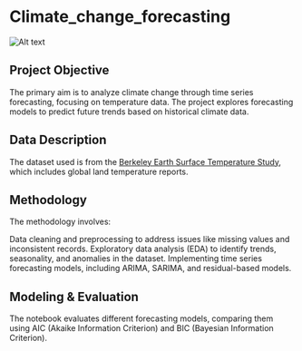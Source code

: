 # Climate_change_forecasting
![Alt text](https://assets.newatlas.com/dims4/default/b3f1b7f/2147483647/strip/true/crop/1620x1080+0+0/resize/1200x800!/quality/90/?url=http%3A%2F%2Fnewatlas-brightspot.s3.amazonaws.com%2Farchive%2Fipcc-climate-change-land-report-1.jpg)
## Project Objective
The primary aim is to analyze climate change through time series forecasting, focusing on temperature data. The project explores forecasting models to predict future trends based on historical climate data.

## Data Description
The dataset used is from the [Berkeley Earth Surface Temperature Study](https://www.kaggle.com/datasets/berkeleyearth/climate-change-earth-surface-temperature-data), which includes global land temperature reports.

## Methodology
The methodology involves:

Data cleaning and preprocessing to address issues like missing values and inconsistent records.
Exploratory data analysis (EDA) to identify trends, seasonality, and anomalies in the dataset.
Implementing time series forecasting models, including ARIMA, SARIMA, and residual-based models.
## Modeling & Evaluation
The notebook evaluates different forecasting models, comparing them using AIC (Akaike Information Criterion) and BIC (Bayesian Information Criterion).
